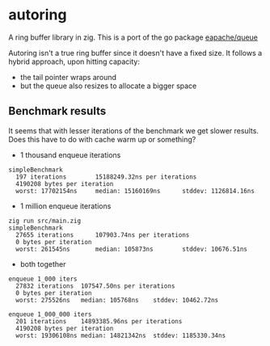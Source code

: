 # autoring
A ring buffer library in zig. This is a port of the go package [eapache/queue](https://github.com/eapache/queue/)

Autoring isn't a true ring buffer since it doesn't have a fixed size. It follows a hybrid approach, upon hitting capacity:
- the tail pointer wraps around
- but the queue also resizes to allocate a bigger space

## Benchmark results
It seems that with lesser iterations of the benchmark we get slower results.
Does this have to do with cache warm up or something?

- 1 thousand enqueue iterations
```
simpleBenchmark
  197 iterations        15188249.32ns per iterations
  4190208 bytes per iteration
  worst: 17702154ns     median: 15160169ns      stddev: 1126814.16ns
```

- 1 million enqueue iterations
```
zig run src/main.zig
simpleBenchmark
  27655 iterations      107903.74ns per iterations
  0 bytes per iteration
  worst: 261545ns       median: 105873ns        stddev: 10676.51ns
```

- both together

```
enqueue 1_000 iters
  27832 iterations	107547.50ns per iterations
  0 bytes per iteration
  worst: 275526ns	median: 105768ns	stddev: 10462.72ns

enqueue 1_000_000 iters
  201 iterations	14893385.96ns per iterations
  4190208 bytes per iteration
  worst: 19306108ns	median: 14821342ns	stddev: 1185330.34ns

```
